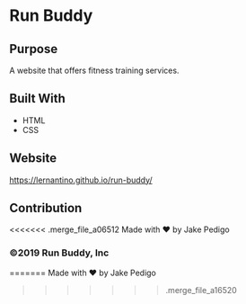 # Run Buddy

## Purpose
A website that offers fitness training services.

## Built With
* HTML
* CSS

## Website
https://lernantino.github.io/run-buddy/

## Contribution
<<<<<<< .merge_file_a06512
Made with ❤️ by Jake Pedigo

### ©️2019 Run Buddy, Inc 
=======
Made with ❤️ by Jake Pedigo
>>>>>>> .merge_file_a16520
